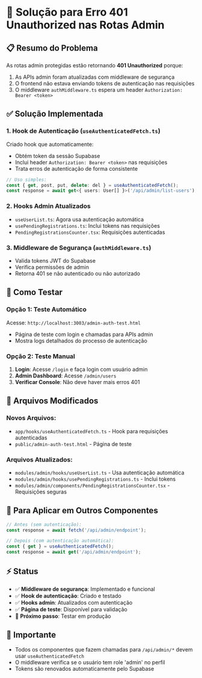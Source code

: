 # 🔐 Solução para Erro 401 Unauthorized nas Rotas Admin

## 📋 Resumo do Problema

As rotas admin protegidas estão retornando **401 Unauthorized** porque:

1. As APIs admin foram atualizadas com middleware de segurança
2. O frontend não estava enviando tokens de autenticação nas requisições
3. O middleware `authMiddleware.ts` espera um header `Authorization: Bearer <token>`

## ✅ Solução Implementada

### 1. **Hook de Autenticação** (`useAuthenticatedFetch.ts`)

Criado hook que automaticamente:

- Obtém token da sessão Supabase
- Inclui header `Authorization: Bearer <token>` nas requisições
- Trata erros de autenticação de forma consistente

```typescript
// Uso simples:
const { get, post, put, delete: del } = useAuthenticatedFetch();
const response = await get<{ users: User[] }>('/api/admin/list-users');
```

### 2. **Hooks Admin Atualizados**

- `useUserList.ts`: Agora usa autenticação automática
- `usePendingRegistrations.ts`: Inclui tokens nas requisições
- `PendingRegistrationsCounter.tsx`: Requisições autenticadas

### 3. **Middleware de Segurança** (`authMiddleware.ts`)

- Valida tokens JWT do Supabase
- Verifica permissões de admin
- Retorna 401 se não autenticado ou não autorizado

## 🚀 Como Testar

### Opção 1: Teste Automático

Acesse: `http://localhost:3003/admin-auth-test.html`

- Página de teste com login e chamadas para APIs admin
- Mostra logs detalhados do processo de autenticação

### Opção 2: Teste Manual

1. **Login**: Acesse `/login` e faça login com usuário admin
2. **Admin Dashboard**: Acesse `/admin/users`
3. **Verificar Console**: Não deve haver mais erros 401

## 📁 Arquivos Modificados

### Novos Arquivos:

- `app/hooks/useAuthenticatedFetch.ts` - Hook para requisições autenticadas
- `public/admin-auth-test.html` - Página de teste

### Arquivos Atualizados:

- `modules/admin/hooks/useUserList.ts` - Usa autenticação automática
- `modules/admin/hooks/usePendingRegistrations.ts` - Inclui tokens
- `modules/admin/components/PendingRegistrationsCounter.tsx` - Requisições seguras

## 🔧 Para Aplicar em Outros Componentes

```typescript
// Antes (sem autenticação):
const response = await fetch('/api/admin/endpoint');

// Depois (com autenticação automática):
const { get } = useAuthenticatedFetch();
const response = await get('/api/admin/endpoint');
```

## ⚡ Status

- ✅ **Middleware de segurança**: Implementado e funcional
- ✅ **Hook de autenticação**: Criado e testado
- ✅ **Hooks admin**: Atualizados com autenticação
- ✅ **Página de teste**: Disponível para validação
- 🔄 **Próximo passo**: Testar em produção

## 🚨 Importante

- Todos os componentes que fazem chamadas para `/api/admin/*` devem usar `useAuthenticatedFetch`
- O middleware verifica se o usuário tem role 'admin' no perfil
- Tokens são renovados automaticamente pelo Supabase
